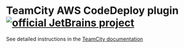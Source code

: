 # TeamCity AWS CodeDeploy plugin [![official JetBrains project](http://jb.gg/badges/official.svg)](https://confluence.jetbrains.com/display/ALL/JetBrains+on+GitHub)

See detailed instructions in the [TeamCity documentation](https://confluence.jetbrains.com/display/TW/AWS+CodeDeploy+Runner)
